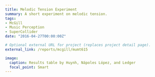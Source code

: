 ```yaml
---
title: Melodic Tension Experiment
summary: A short experiment on melodic tension.
tags:
- McGill
- Music Perception
- SuperCollider
date: "2016-04-27T00:00:00Z"

# Optional external URL for project (replaces project detail page).
external_link: /reports/mcgill/mumt615

image:
  caption: Results table by Huynh, Nápoles López, and Ledger
  focal_point: Smart
---
```

